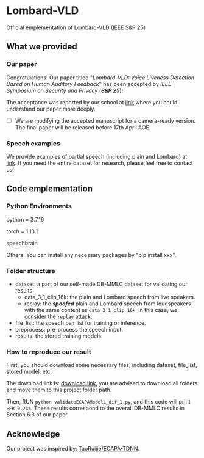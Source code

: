 # Lombard-VLD
Official emplementation of Lombard-VLD (IEEE S\&P 25)

## What we provided

### Our paper

Congratulations! Our paper titled "*Lombard-VLD: Voice Liveness Detection Based on Human Auditory Feedback*" has been accepted by *IEEE Symposium on Security and Privacy* (***S&P 25***)!

The acceptance was reported by our school at [link](https://cse.whu.edu.cn/info/2651/37981.htm) where you could understand our paper more deeply.

- [ ] We are modifying the accepted manuscript for a camera-ready version. The final paper will be released before 17th April AOE.

### Speech examples

We provide examples of partial speech (including plain and Lombard) at [link](https://hongchengzhu.github.io/Lombard-VLD-speech-examples/). If you need the entire dataset for research, please feel free to contact us! 

## Code emplementation

### Python Environments

python = 3.7.16

torch = 1.13.1

speechbrain

Others: You can install any necessary packages by "pip install xxx".

### Folder structure

- dataset: a part of our self-made DB-MMLC dataset for validating our results
  - data_3_1_clip_16k: the plain and Lombard speech from live speakers.
  - replay: the ***spoofed*** plain and Lombard speech from loudspeakers with the same content as `data_3_1_clip_16k`. In this case, we consider the `replay` attack.
- file_list: the speech pair list for training or inference.
- preprocess: pre-process the speech input.
- results: the stored training models.

### How to reproduce our result

First, you should download some necessary files, including dataset, file_list, stored model, etc.

The download link is: [download link](https://drive.google.com/drive/folders/1FyE3JABE86trg5SPFKDSXm8ADRyhm_FU?usp=drive_link), you are advised to download all folders and move them to this project folder path.

Then, RUN `python validateECAPAModelL_dif_1.py`, and this code will print `EER 0.24%`. These results correspond to the overall DB-MMLC results in Section 6.3 of our paper.

## Acknowledge

Our project was inspired by: [TaoRuijie/ECAPA-TDNN](https://github.com/TaoRuijie/ECAPA-TDNN).







